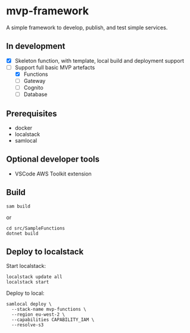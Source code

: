 # mvp-framework

A simple framework to develop, publish, and test simple services.

## In development

- [x] Skeleton function, with template, local build and deployment support
- [ ] Support full basic MVP artefacts
  - [x] Functions
  - [ ] Gateway
  - [ ] Cognito
  - [ ] Database

## Prerequisites

* docker
* localstack
* samlocal

## Optional developer tools

* VSCode AWS Toolkit extension

## Build

```
sam build
```

or

```
cd src/SampleFunctions
dotnet build
```

## Deploy to localstack

Start localstack:

```
localstack update all
localstack start
```

Deploy to local:

```
samlocal deploy \
  --stack-name mvp-functions \
  --region eu-west-2 \
  --capabilities CAPABILITY_IAM \
  --resolve-s3
```
